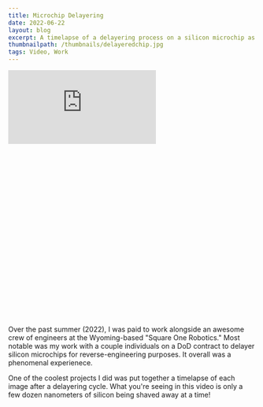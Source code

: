 ```yaml
---
title: Microchip Delayering
date: 2022-06-22
layout: blog
excerpt: A timelapse of a delayering process on a silicon microchip as part of an internship.
thumbnailpath: /thumbnails/delayeredchip.jpg
tags: Video, Work
---
```

<div class="relative w-full max-w-2xl mx-auto" style="aspect-ratio: 1/1;"><iframe src="https://www.youtube.com/embed/-ajvcQHhbqU" title="Chip Delayering Timelapse" frameborder="0" allow="accelerometer; autoplay; clipboard-write; encrypted-media; gyroscope; picture-in-picture" class="rounded-md mx-auto object-fill w-full h-full" allowfullscreen></iframe></div>

Over the past summer (2022), I was paid to work alongside an awesome crew of engineers at the Wyoming-based "Square One Robotics." Most notable was my work with a couple individuals on a DoD contract to delayer silicon microchips for reverse-engineering purposes. It overall was a phenomenal experienece.

One of the coolest projects I did was put together a timelapse of each image after a delayering cycle. What you're seeing in this video is only a few dozen nanometers of silicon being shaved away at a time!
